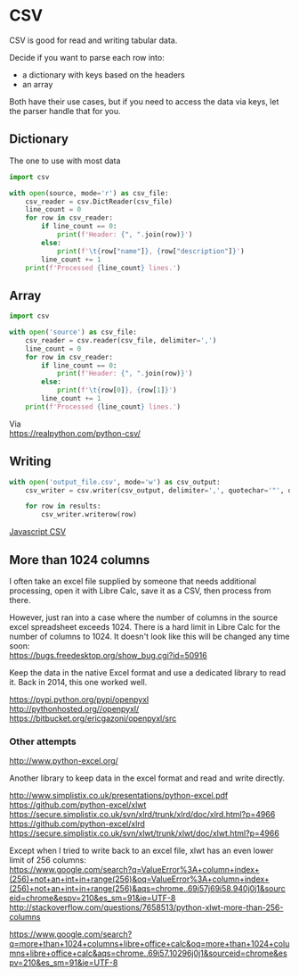 # CSV

CSV is good for read and writing tabular data. 

Decide if you want to parse each row into:

  - a dictionary with keys based on the headers
  - an array 
  
Both have their use cases, but if you need to access the data via keys, let the parser handle that for you. 

## Dictionary

The one to use with most data

```py
import csv

with open(source, mode='r') as csv_file:
    csv_reader = csv.DictReader(csv_file)
    line_count = 0
    for row in csv_reader:
        if line_count == 0:
            print(f'Header: {", ".join(row)}')
        else:
            print(f'\t{row["name"]}, {row["description"]}')
        line_count += 1
    print(f'Processed {line_count} lines.')

```


## Array

```py
import csv

with open('source') as csv_file:
    csv_reader = csv.reader(csv_file, delimiter=',')
    line_count = 0
    for row in csv_reader:
        if line_count == 0:
            print(f'Header: {", ".join(row)}')
        else:
            print(f'\t{row[0]}, {row[1]}')
        line_count += 1
    print(f'Processed {line_count} lines.')
```


Via  
https://realpython.com/python-csv/


## Writing

```py
with open('output_file.csv', mode='w') as csv_output:
    csv_writer = csv.writer(csv_output, delimiter=',', quotechar='"', quoting=csv.QUOTE_MINIMAL)

    for row in results:
        csv_writer.writerow(row)

```


[Javascript CSV](/code/javascript/csv.md)


## More than 1024 columns

I often take an excel file supplied by someone that needs additional processing, open it with Libre Calc, save it as a CSV, then process from there. 

However, just ran into a case where the number of columns in the source excel spreadsheet exceeds 1024.  There is a hard limit in Libre Calc for the number of columns to 1024.  It doesn't look like this will be changed any time soon:  
https://bugs.freedesktop.org/show_bug.cgi?id=50916  

Keep the data in the native Excel format and use a dedicated library to read it. Back in 2014, this one worked well.

https://pypi.python.org/pypi/openpyxl  
http://pythonhosted.org//openpyxl/  
https://bitbucket.org/ericgazoni/openpyxl/src  


### Other attempts

http://www.python-excel.org/ 

Another library to keep data in the excel format and read and write directly.   

http://www.simplistix.co.uk/presentations/python-excel.pdf  
https://github.com/python-excel/xlwt  
https://secure.simplistix.co.uk/svn/xlrd/trunk/xlrd/doc/xlrd.html?p=4966  
https://github.com/python-excel/xlrd  
https://secure.simplistix.co.uk/svn/xlwt/trunk/xlwt/doc/xlwt.html?p=4966  

Except when I tried to write back to an excel file, xlwt has an even lower limit of 256 columns:  
https://www.google.com/search?q=ValueError%3A+column+index+(256)+not+an+int+in+range(256)&oq=ValueError%3A+column+index+(256)+not+an+int+in+range(256)&aqs=chrome..69i57j69i58.940j0j1&sourceid=chrome&espv=210&es_sm=91&ie=UTF-8  
http://stackoverflow.com/questions/7658513/python-xlwt-more-than-256-columns  

https://www.google.com/search?q=more+than+1024+columns+libre+office+calc&oq=more+than+1024+columns+libre+office+calc&aqs=chrome..69i57.10296j0j1&sourceid=chrome&espv=210&es_sm=91&ie=UTF-8

